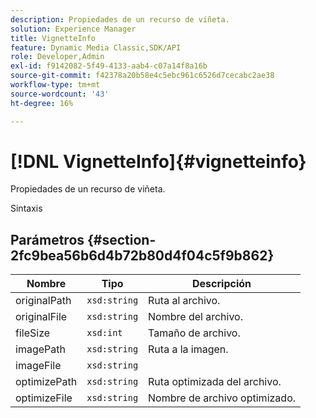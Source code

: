 ```yaml
---
description: Propiedades de un recurso de viñeta.
solution: Experience Manager
title: VignetteInfo
feature: Dynamic Media Classic,SDK/API
role: Developer,Admin
exl-id: f9142082-5f49-4133-aab4-c07a14f8a16b
source-git-commit: f42378a20b58e4c5ebc961c6526d7cecabc2ae38
workflow-type: tm+mt
source-wordcount: '43'
ht-degree: 16%

---
```


# [!DNL VignetteInfo]{#vignetteinfo}

Propiedades de un recurso de viñeta.

Sintaxis

## Parámetros {#section-2fc9bea56b6d4b72b80d4f04c5f9b862}

| Nombre | Tipo | Descripción |
|---|---|---|
| originalPath | `xsd:string` | Ruta al archivo. |
| originalFile | `xsd:string` | Nombre del archivo. |
| fileSize | `xsd:int` | Tamaño de archivo. |
| imagePath | `xsd:string` | Ruta a la imagen. |
| imageFile | `xsd:string` |  |
| optimizePath | `xsd:string` | Ruta optimizada del archivo. |
| optimizeFile | `xsd:string` | Nombre de archivo optimizado. |
